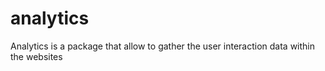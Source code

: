 # analytics
Analytics is a package that allow to gather the user interaction data within the websites

